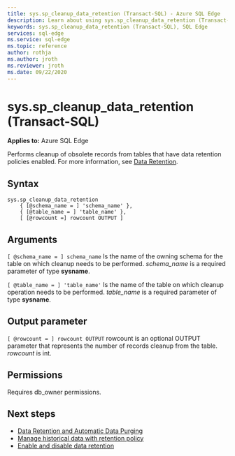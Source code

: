 ```yaml
---
title: sys.sp_cleanup_data_retention (Transact-SQL) - Azure SQL Edge
description: Learn about using sys.sp_cleanup_data_retention (Transact-SQL) in Azure SQL Edge
keywords: sys.sp_cleanup_data_retention (Transact-SQL), SQL Edge
services: sql-edge
ms.service: sql-edge
ms.topic: reference
author: rothja
ms.author: jroth
ms.reviewer: jroth
ms.date: 09/22/2020
---
```


# sys.sp_cleanup_data_retention (Transact-SQL)

**Applies to:** Azure SQL Edge

Performs cleanup of obsolete records from tables that have data retention policies enabled. For more information, see [Data Retention](data-retention-overview.md).

## Syntax

```syntaxsql
sys.sp_cleanup_data_retention
    { [@schema_name = ] 'schema_name' },
    { [@table_name = ] 'table_name' },
    [ [@rowcount =] rowcount OUTPUT ]

```

## Arguments
`[ @schema_name = ] schema_name`
 Is the name of the owning schema for the table on which cleanup needs to be performed. *schema_name* is a required parameter of type **sysname**.

`[ @table_name = ] 'table_name'`
 Is the name of the table on which cleanup operation needs to be performed. *table_name* is a required parameter of type **sysname**.

## Output parameter

`[ @rowcount = ] rowcount OUTPUT`
 rowcount is an optional OUTPUT parameter that represents the number of records cleanup from the table. *rowcount* is int.

## Permissions
 Requires db_owner permissions.

## Next steps
- [Data Retention and Automatic Data Purging](data-retention-overview.md)
- [Manage historical data with retention policy](data-retention-cleanup.md)
- [Enable and disable data retention](data-retention-enable-disable.md)
